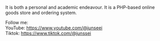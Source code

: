 It is both a personal and academic endeavour. It is a PHP-based online goods store and ordering system.  

Follow me:  
YouTube: https://www.youtube.com/@junseei  
Tiktok: https://www.tiktok.com/@junssei  
